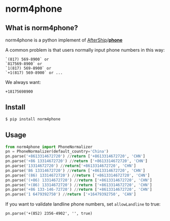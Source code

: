 # norm4phone
## What is norm4phone?

norm4phone is a python implement of [AfterShip](https://github.com/AfterShip)/**[phone](https://github.com/AfterShip/phone)**

A common problem is that users normally input phone numbers in this way:

```
`(817) 569-8900` or
`817569-8900` or
`1(817) 569-8900` or
`+1(817) 569-8900` or ...
```

We always want:

```
+18175698900
```
## Install
```python
$ pip install norm4phone
```
## Usage

```python
from norm4phone import PhoneNormalizer
pn = PhoneNormalizer(default_country='China')
pn.parse('+8613314672720') //return ['+8613314672720', 'CHN']
pn.parse('+86 13314672720') //return ['+8613314672720', 'CHN']
pn.parse('13314672720') //return['+8613314672720', 'CHN']
pn.parse('86 13314672720') //return ['+8613314672720', 'CHN']
pn.parse('(86) 13314672720') //return ['+8613314672720', 'CHN']
pn.parse('(+86) 13314672720') //return ['+8613314672720', 'CHN']
pn.parse('+(86) 13314672720') //return ['+8613314672720', 'CHN']
pn.parse('+86 133-146-72720') //return ['+8613314672720', 'CHN']
pn.parse('1 6479392750') //return ['+16479392750', 'CAN']
```

If you want to validate landline phone numbers, set `allowLandline` to true:

```
pn.parse('+(852) 2356-4902', '', true)
```


